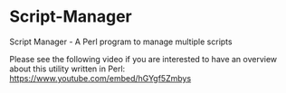 # Script-Manager
Script Manager - A Perl program to manage multiple scripts

Please see the following video if you are interested to have an overview about this utility written in Perl:
https://www.youtube.com/embed/hGYgf5Zmbys

